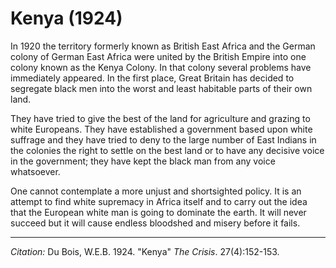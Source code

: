 <!--
title:   Kenya
author:  Du Bois, W.E.B.
journal: The Crisis
year:    1924
volume:  27
issue:   4
pages:   152-153
-->
# Kenya (1924)

In 1920 the territory formerly known as British East Africa and the German colony of German East Africa were united by the British Empire into one colony known as the Kenya Colony. In that colony several problems have immediately appeared. In the first place, Great Britain has decided to segregate black men into the worst and least habitable parts of their own land.

They have tried to give the best of the land for agriculture and grazing to white Europeans. They have established a government based upon white suffrage and they have tried to deny to the large number of East Indians in the colonies the right to settle on the best land or to have any decisive voice in the government; they have kept the black man from any voice whatsoever.

One cannot contemplate a more unjust and shortsighted policy. It is an attempt to find white supremacy in Africa itself and to carry out the idea that the European white man is going to dominate the earth. It will never succeed but it will cause endless bloodshed and misery before it fails.

_____
*Citation:* Du Bois, W.E.B. 1924. "Kenya" *The Crisis*. 27(4):152-153.
